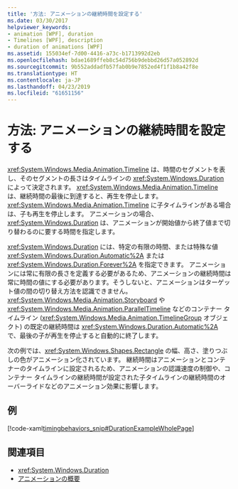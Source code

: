 ```yaml
---
title: '方法: アニメーションの継続時間を設定する'
ms.date: 03/30/2017
helpviewer_keywords:
- animation [WPF], duration
- Timelines [WPF], description
- duration of animations [WPF]
ms.assetid: 155034ef-7d00-4416-a73c-b1713992d2eb
ms.openlocfilehash: bdae1689ffeb8c54d756b9debbd26d57a052892d
ms.sourcegitcommit: 9b552addadfb57fab0b9e7852ed4f1f1b8a42f8e
ms.translationtype: HT
ms.contentlocale: ja-JP
ms.lasthandoff: 04/23/2019
ms.locfileid: "61651156"
---
```

# <a name="how-to-set-a-duration-for-an-animation"></a>方法: アニメーションの継続時間を設定する
<xref:System.Windows.Media.Animation.Timeline> は、時間のセグメントを表し、そのセグメントの長さはタイムラインの <xref:System.Windows.Duration> によって決定されます。 <xref:System.Windows.Media.Animation.Timeline> は、継続時間の最後に到達すると、再生を停止します。 <xref:System.Windows.Media.Animation.Timeline> に子タイムラインがある場合は、子も再生を停止します。 アニメーションの場合、<xref:System.Windows.Duration> は、アニメーションが開始値から終了値まで切り替わるのに要する時間を指定します。  
  
 <xref:System.Windows.Duration> には、特定の有限の時間、または特殊な値 <xref:System.Windows.Duration.Automatic%2A> または <xref:System.Windows.Duration.Forever%2A> を指定できます。 アニメーションには常に有限の長さを定義する必要があるため、アニメーションの継続時間は常に時間の値にする必要があります。そうしないと、アニメーションはターゲット値の間の切り替え方法を認識できません。 <xref:System.Windows.Media.Animation.Storyboard> や <xref:System.Windows.Media.Animation.ParallelTimeline> などのコンテナー タイムライン (<xref:System.Windows.Media.Animation.TimelineGroup> オブジェクト) の既定の継続時間は <xref:System.Windows.Duration.Automatic%2A> で、最後の子が再生を停止すると自動的に終了します。  
  
 次の例では、<xref:System.Windows.Shapes.Rectangle> の幅、高さ、塗りつぶしの色がアニメーション化されています。 継続時間はアニメーションとコンテナーのタイムラインに設定されるため、アニメーションの認識速度の制御や、コンテナー タイムラインの継続時間が設定された子タイムラインの継続時間のオーバーライドなどのアニメーション効果に影響します。  
  
## <a name="example"></a>例  
 [!code-xaml[timingbehaviors_snip#DurationExampleWholePage](~/samples/snippets/csharp/VS_Snippets_Wpf/timingbehaviors_snip/CSharp/DurationExample.xaml#durationexamplewholepage)]  
  
## <a name="see-also"></a>関連項目

- <xref:System.Windows.Duration>
- [アニメーションの概要](animation-overview.md)
